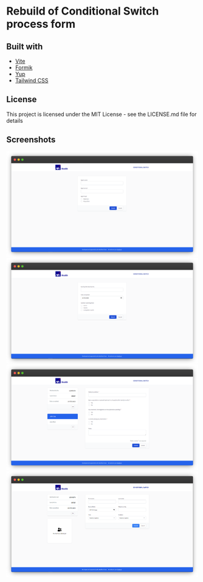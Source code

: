 # Rebuild of Conditional Switch process form

## Built with

- [Vite](https://vitejs.dev/)
- [Formik](https://formik.org/)
- [Yup](https://www.npmjs.com/package/yup)
- [Tailwind CSS](https://tailwindcss.com/)

## License

This project is licensed under the MIT License - see the LICENSE.md file for details

## Screenshots

<img src='/public/images/screenshot1.png' />
<img src='/public/images/screenshot2.png' />
<img src='/public/images/screenshot3.png' />
<img src='/public/images/screenshot4.png' />
